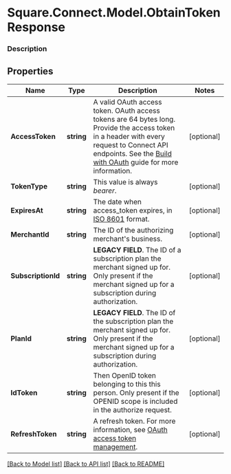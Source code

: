 # Square.Connect.Model.ObtainTokenResponse

### Description



## Properties

Name | Type | Description | Notes
------------ | ------------- | ------------- | -------------
**AccessToken** | **string** | A valid OAuth access token. OAuth access tokens are 64 bytes long. Provide the access token in a header with every request to Connect API endpoints. See the [Build with OAuth](/authz/oauth/build-with-the-api) guide for more information. | [optional] 
**TokenType** | **string** | This value is always _bearer_. | [optional] 
**ExpiresAt** | **string** | The date when access_token expires, in [ISO 8601](http://www.iso.org/iso/home/standards/iso8601.htm) format. | [optional] 
**MerchantId** | **string** | The ID of the authorizing merchant&#39;s business. | [optional] 
**SubscriptionId** | **string** | __LEGACY FIELD__. The ID of a subscription plan the merchant signed up for. Only present if the merchant signed up for a subscription during authorization. | [optional] 
**PlanId** | **string** | __LEGACY FIELD__. The ID of the subscription plan the merchant signed up for. Only present if the merchant signed up for a subscription during authorization. | [optional] 
**IdToken** | **string** | Then OpenID token belonging to this this person. Only present if the OPENID scope is included in the authorize request. | [optional] 
**RefreshToken** | **string** | A refresh token. For more information, see [OAuth access token management](/authz/oauth/how-it-works#oauth-access-token-management). | [optional] 



[[Back to Model list]](../README.md#documentation-for-models) [[Back to API list]](../README.md#documentation-for-api-endpoints) [[Back to README]](../README.md)

